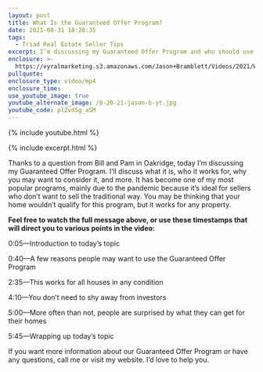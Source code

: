 ```yaml
---
layout: post
title: What Is the Guaranteed Offer Program?
date: 2021-08-31 18:28:35
tags:
  - Triad Real Estate Seller Tips
excerpt: I’m discussing my Guaranteed Offer Program and who should use it.
enclosure: >-
  https://vyralmarketing.s3.amazonaws.com/Jason+Bramblett/Videos/2021/What+Is+the+Guaranteed+Offer+Program_+-+Jason+Bramblett+Real+Estate.mp4
pullquote:
enclosure_type: video/mp4
enclosure_time:
use_youtube_image: true
youtube_alternate_image: /8-20-21-jason-b-yt.jpg
youtube_code: plZvdSg_aSM
---
```

{% include youtube.html %}

{% include excerpt.html %}

Thanks to a question from Bill and Pam in Oakridge, today I’m discussing my Guaranteed Offer Program. I’ll discuss what it is, who it works for, why you may want to consider it, and more. It has become one of my most popular programs, mainly due to the pandemic because it’s ideal for sellers who don’t want to sell the traditional way. You may be thinking that your home wouldn’t qualify for this program, but it works for any property.

**Feel free to watch the full message above, or use these timestamps that will direct you to various points in the video:**

0:05—Introduction to today’s topic

0:40—A few reasons people may want to use the Guaranteed Offer Program

2:35—This works for all houses in any condition&nbsp;

4:10—You don’t need to shy away from investors

5:00—More often than not, people are surprised by what they can get for their homes

5:45—Wrapping up today’s topic

If you want more information about our Guaranteed Offer Program or have any questions, call me or visit my website. I’d love to help you.
